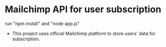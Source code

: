 # Mailchimp API for user subscription

 run "npm install" and "node app.js"

- This project uses official Mailchimp platform to store users' data for subscription.